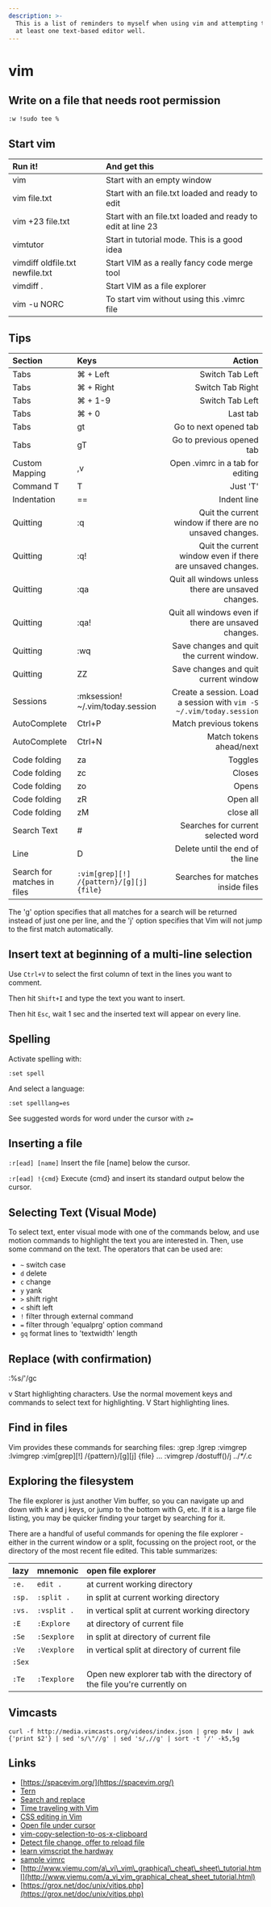 ```yaml
---
description: >-
  This is a list of reminders to myself when using vim and attempting to learn
  at least one text-based editor well.
---
```


# vim

## Write on a file that needs root permission

```text
:w !sudo tee %
```

## Start vim

| Run it! | And get this |
| :--- | :--- |
| vim | Start with an empty window |
| vim file.txt | Start with an file.txt loaded and ready to edit |
| vim +23 file.txt | Start with an file.txt loaded and ready to edit at line 23 |
| vimtutor | Start in tutorial mode. This is a good idea |
| vimdiff oldfile.txt newfile.txt | Start VIM as a really fancy code merge tool |
| vimdiff . | Start VIM as a file explorer |
| vim -u NORC | To start vim without using this .vimrc file |

## Tips

| Section | Keys | Action |
| :--- | :--- | ---: |
| Tabs | ⌘ + Left | Switch Tab Left |
| Tabs | ⌘ + Right | Switch Tab Right |
| Tabs | ⌘ + 1-9 | Switch Tab Left |
| Tabs | ⌘ + 0 | Last tab |
| Tabs | gt | Go to next opened tab |
| Tabs | gT | Go to previous opened tab |
| Custom Mapping | ,v | Open .vimrc in a tab for editing |
| Command T | T | Just 'T' |
| Indentation | == | Indent line |
| Quitting | :q | Quit the current window if there are no unsaved changes. |
| Quitting | :q! | Quit the current window even if there are unsaved changes. |
| Quitting | :qa | Quit all windows unless there are unsaved changes. |
| Quitting | :qa! | Quit all windows even if there are unsaved changes. |
| Quitting | :wq | Save changes and quit the current window. |
| Quitting | ZZ | Save changes and quit current window |
| Sessions | :mksession! ~/.vim/today.session | Create a session. Load a session with `vim -S ~/.vim/today.session` |
| AutoComplete | Ctrl+P | Match previous tokens |
| AutoComplete | Ctrl+N | Match tokens ahead/next |
| Code folding | za | Toggles |
| Code folding | zc | Closes |
| Code folding | zo | Opens |
| Code folding | zR | Open all |
| Code folding | zM | close all |
| Search Text | \# | Searches for current selected word |
| Line | D | Delete until the end of the line |
| Search for matches in files | `:vim[grep][!] /{pattern}/[g][j] {file}` | Searches for matches inside files |

The 'g' option specifies that all matches for a search will be returned instead of just one per line, and the 'j' option specifies that Vim will not jump to the first match automatically.

## Insert text at beginning of a multi-line selection

Use `Ctrl+V` to select the first column of text in the lines you want to comment.

Then hit `Shift+I` and type the text you want to insert.

Then hit `Esc`, wait 1 sec and the inserted text will appear on every line.

## Spelling

Activate spelling with:

```text
:set spell
```

And select a language:

```text
:set spelllang=es
```

See suggested words for word under the cursor with `z=`

## Inserting a file

`:r[ead] [name]` Insert the file \[name\] below the cursor.

`:r[ead] !{cmd}` Execute {cmd} and insert its standard output below the cursor.

## Selecting Text \(Visual Mode\)

To select text, enter visual mode with one of the commands below, and use motion commands to highlight the text you are interested in. Then, use some command on the text. The operators that can be used are:

* `~` switch case
* `d` delete
* `c` change
* `y` yank
* `>` shift right
* `<` shift left
* `!` filter through external command
* `=` filter through 'equalprg' option command
* `gq` format lines to 'textwidth' length

## Replace \(with confirmation\)

:%s/'/gc

v Start highlighting characters. Use the normal movement keys and commands to select text for highlighting. V Start highlighting lines.

## Find in files

Vim provides these commands for searching files: :grep :lgrep :vimgrep :lvimgrep :vim\[grep\]\[!\] /{pattern}/\[g\]\[j\] {file} ... :vimgrep /dostuff\(\)/j ../_\*/_.c

## Exploring the filesystem

The file explorer is just another Vim buffer, so you can navigate up and down with k and j keys, or jump to the bottom with G, etc. If it is a large file listing, you may be quicker finding your target by searching for it.

There are a handful of useful commands for opening the file explorer - either in the current window or a split, focussing on the project root, or the directory of the most recent file edited. This table summarizes:

| lazy | mnemonic | open file explorer |
| :--- | :--- | :--- |
| `:e.` | `edit .` | at current working directory |
| `:sp.` | `:split .` | in split at current working directory |
| `:vs.` | `:vsplit .` | in vertical split at current working directory |
| `:E` | `:Explore` | at directory of current file |
| `:Se` | `:Sexplore` | in split at directory of current file |
| `:Ve` | `:Vexplore` | in vertical split at directory of current file |
| `:Sex` |  |  |
| `:Te` | `:Texplore` | Open new explorer tab with the directory of the file you're currently on |

## Vimcasts

```text
curl -f http://media.vimcasts.org/videos/index.json | grep m4v | awk {'print $2'} | sed 's/\"//g' | sed 's/,//g' | sort -t '/' -k5,5g
```

## Links

* [https://spacevim.org/](https://spacevim.org/)
* [Tern](http://usevim.com/2013/05/24/tern/)
* [Search and replace](http://vim.wikia.com/wiki/Search_and_replace)
* [Time traveling with Vim](https://coderwall.com/p/twr_bw/time-traveling-in-vim)
* [CSS editing in Vim](https://leonard.io/blog/2011/10/editing-less-and-css3-with-vim/)
* [Open file under cursor](http://vim.wikia.com/wiki/Open_file_under_cursor)
* [vim-copy-selection-to-os-x-clipboard](http://stackoverflow.com/questions/677986/vim-copy-selection-to-os-x-clipboard)
* [Detect file change, offer to reload file](http://stackoverflow.com/questions/923737/detect-file-change-offer-to-reload-file)
* [learn vimscript the hardway](http://learnvimscriptthehardway.stevelosh.com/)
* [sample vimrc](http://phuzz.org/vimrc.html)
* [http://www.viemu.com/a\_vi\_vim\_graphical\_cheat\_sheet\_tutorial.html](http://www.viemu.com/a_vi_vim_graphical_cheat_sheet_tutorial.html)
* [https://grox.net/doc/unix/vitips.php](https://grox.net/doc/unix/vitips.php)

